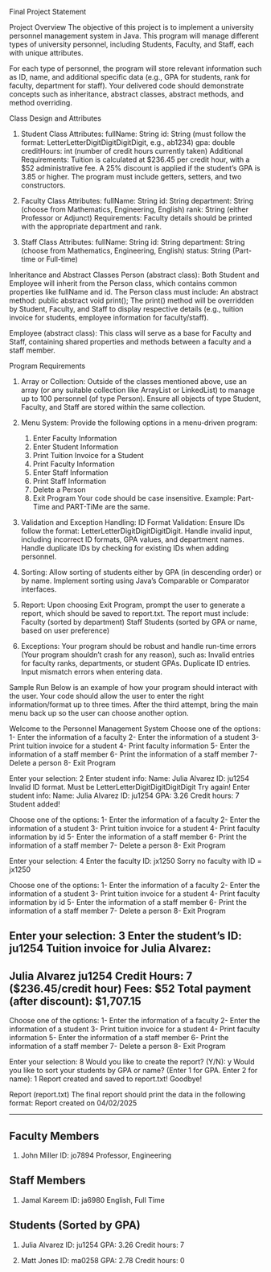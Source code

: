 Final Project Statement

Project Overview
The objective of this project is to implement a university personnel management system in Java.
This program will manage different types of university personnel, including Students, Faculty, and Staff, each with unique attributes.

For each type of personnel, the program will store relevant information such as ID, name, and additional specific data
(e.g., GPA for students, rank for faculty, department for staff).
Your delivered code should demonstrate concepts such as inheritance, abstract classes, abstract methods, and method overriding.

Class Design and Attributes

1. Student Class
   Attributes:
     fullName: String
     id: String (must follow the format: LetterLetterDigitDigitDigitDigit, e.g., ab1234)
     gpa: double
     creditHours: int (number of credit hours currently taken)
   Additional Requirements:
     Tuition is calculated at $236.45 per credit hour, with a $52 administrative fee.
     A 25% discount is applied if the student’s GPA is 3.85 or higher.
     The program must include getters, setters, and two constructors.

2. Faculty Class
   Attributes:
     fullName: String
     id: String
     department: String (choose from Mathematics, Engineering, English)
     rank: String (either Professor or Adjunct)
   Requirements:
     Faculty details should be printed with the appropriate department and rank.

3. Staff Class
   Attributes:
     fullName: String
     id: String
     department: String (choose from Mathematics, Engineering, English)
     status: String (Part-time or Full-time)

Inheritance and Abstract Classes
Person (abstract class):
  Both Student and Employee will inherit from the Person class, which contains common properties like fullName and id.
  The Person class must include:
    An abstract method: public abstract void print();
    The print() method will be overridden by Student, Faculty, and Staff to display respective details
    (e.g., tuition invoice for students, employee information for faculty/staff).

Employee (abstract class):
  This class will serve as a base for Faculty and Staff, containing shared properties and methods between a faculty and a staff member.

Program Requirements

1. Array or Collection:
   Outside of the classes mentioned above, use an array (or any suitable collection like ArrayList or LinkedList)
   to manage up to 100 personnel (of type Person). Ensure all objects of type Student, Faculty, and Staff are stored within the same collection.

2. Menu System:
   Provide the following options in a menu-driven program:
     1. Enter Faculty Information
     2. Enter Student Information
     3. Print Tuition Invoice for a Student
     4. Print Faculty Information
     5. Enter Staff Information
     6. Print Staff Information
     7. Delete a Person
     8. Exit Program
   Your code should be case insensitive. Example: Part-Time and PART-TiMe are the same.

3. Validation and Exception Handling:
   ID Format Validation: Ensure IDs follow the format: LetterLetterDigitDigitDigitDigit.
   Handle invalid input, including incorrect ID formats, GPA values, and department names.
   Handle duplicate IDs by checking for existing IDs when adding personnel.

4. Sorting:
   Allow sorting of students either by GPA (in descending order) or by name.
   Implement sorting using Java’s Comparable or Comparator interfaces.

5. Report:
   Upon choosing Exit Program, prompt the user to generate a report, which should be saved to report.txt.
   The report must include:
     Faculty (sorted by department)
     Staff
     Students (sorted by GPA or name, based on user preference)

6. Exceptions:
   Your program should be robust and handle run-time errors (Your program shouldn’t crash for any reason), such as:
     Invalid entries for faculty ranks, departments, or student GPAs.
     Duplicate ID entries.
     Input mismatch errors when entering data.

Sample Run
Below is an example of how your program should interact with the user.
Your code should allow the user to enter the right information/format up to three times.
After the third attempt, bring the main menu back up so the user can choose another option.

Welcome to the Personnel Management System
Choose one of the options:
1- Enter the information of a faculty
2- Enter the information of a student
3- Print tuition invoice for a student
4- Print faculty information
5- Enter the information of a staff member
6- Print the information of a staff member
7- Delete a person
8- Exit Program

Enter your selection: 2
Enter student info:
Name: Julia Alvarez
ID: ju1254
Invalid ID format. Must be LetterLetterDigitDigitDigitDigit
Try again!
Enter student info:
Name: Julia Alvarez
ID: ju1254
GPA: 3.26
Credit hours: 7
Student added!

Choose one of the options:
1- Enter the information of a faculty
2- Enter the information of a student
3- Print tuition invoice for a student
4- Print faculty information by id
5- Enter the information of a staff member
6- Print the information of a staff member
7- Delete a person
8- Exit Program

Enter your selection: 4
Enter the faculty ID: jx1250
Sorry no faculty with ID = jx1250

Choose one of the options:
1- Enter the information of a faculty
2- Enter the information of a student
3- Print tuition invoice for a student
4- Print faculty information by id
5- Enter the information of a staff member
6- Print the information of a staff member
7- Delete a person
8- Exit Program

Enter your selection: 3
Enter the student’s ID: ju1254
Tuition invoice for Julia Alvarez:
-----------------------------------------------------------------
Julia Alvarez ju1254
Credit Hours: 7 ($236.45/credit hour)
Fees: $52
Total payment (after discount): $1,707.15
------------------------------------------------------------------

Choose one of the options:
1- Enter the information of a faculty
2- Enter the information of a student
3- Print tuition invoice for a student
4- Print faculty information
5- Enter the information of a staff member
6- Print the information of a staff member
7- Delete a person
8- Exit Program

Enter your selection: 8
Would you like to create the report? (Y/N): y
Would you like to sort your students by GPA or name? (Enter 1 for GPA. Enter 2 for name): 1
Report created and saved to report.txt!
Goodbye!

Report (report.txt)
The final report should print the data in the following format:
Report created on 04/02/2025
*******************************
Faculty Members
-------------------------
1. John Miller
ID: jo7894
Professor, Engineering

Staff Members
-------------------
1. Jamal Kareem
ID: ja6980
English, Full Time

Students (Sorted by GPA)
--------------------------------------------
1. Julia Alvarez
ID: ju1254
GPA: 3.26
Credit hours: 7

2. Matt Jones
ID: ma0258
GPA: 2.78
Credit hours: 0
